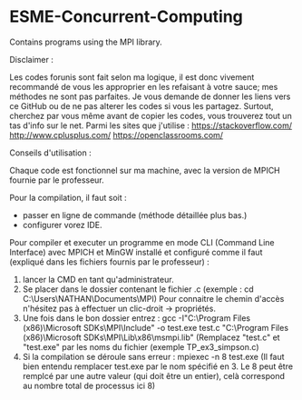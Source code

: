 # ESME-Concurrent-Computing
Contains programs using the MPI library.

Disclaimer :

Les codes forunis sont fait selon ma logique, il est donc vivement recommandé de vous les approprier en les refaisant à votre sauce; mes méthodes ne sont pas parfaites. Je vous demande de donner les liens vers ce GitHub ou de ne pas alterer les codes si vous les partagez.
Surtout, cherchez par vous même avant de copier les codes, vous trouverez tout un tas d'info sur le net. Parmi les sites que j'utilise :
https://stackoverflow.com/
http://www.cplusplus.com/
https://openclassrooms.com/

Conseils d'utilisation :

Chaque code est fonctionnel sur ma machine, avec la version de MPICH fournie par le professeur.

Pour la compilation, il faut soit :
- passer en ligne de commande (méthode détaillée plus bas.)
- configurer vorez IDE.

Pour compiler et executer un programme en mode CLI (Command Line Interface) avec MPICH et MinGW installé et configuré comme il faut (expliqué dans les fichiers fournis par le professeur) :

1) lancer la CMD en tant qu'administrateur.
2) Se placer dans le dossier contenant le fichier .c (exemple : cd C:\Users\NATHAN\Documents\MPI) Pour connaitre le chemin d'accès n'hésitez pas à effectuer un clic-droit -> propriétés.
3) Une fois dans le bon dossier entrez : gcc -I"C:\Program Files (x86)\Microsoft SDKs\MPI\Include" -o test.exe test.c "C:\Program Files (x86)\Microsoft SDKs\MPI\Lib\x86\msmpi.lib" (Remplacez "test.c" et "test.exe" par les noms du fichier (exemple TP_ex3_simpson.c)
4) Si la compilation se déroule sans erreur : mpiexec -n 8 test.exe (Il faut bien entendu remplacer test.exe par le nom spécifié en 3. Le 8 peut être remplcé par une autre valeur (qui doit être un entier), celà correspond au nombre total de processus ici 8)


